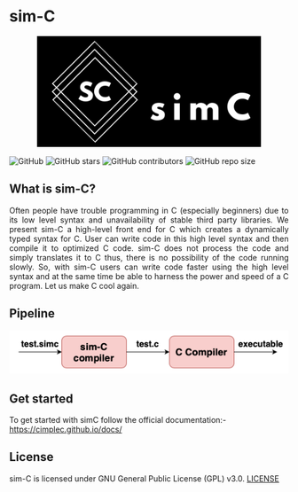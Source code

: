 # sim-C

<p align="center">
  <img src="./logo.png" height="200">
</p>

![GitHub](https://img.shields.io/github/license/cimplec/sim-c?style=plastic)  ![GitHub stars](https://img.shields.io/github/stars/cimplec/sim-c?style=social)  ![GitHub contributors](https://img.shields.io/github/contributors/cimplec/sim-c?style=plastic)  ![GitHub repo size](https://img.shields.io/github/repo-size/cimplec/sim-c)

## What is sim-C?

<p align="justify">Often people have trouble programming in C (especially beginners) due to its low level syntax and unavailability of stable third party libraries. We present sim-C a high-level front end for C which creates a dynamically typed syntax for C. User can write code in this high level syntax and then compile it to optimized C code. sim-C does not process the code and simply translates it to C thus, there is no possibility of the code running slowly. So, with sim-C users can write code faster using the high level syntax and at the same time be able to harness the power and speed of a C program. Let us make C cool again.</p>

## Pipeline

<p align="center">
  <img src="./simc-pipeline.png">
</p>

## Get started

To get started with simC follow the official documentation:- https://cimplec.github.io/docs/

## License

sim-C is licensed under GNU General Public License (GPL) v3.0. [LICENSE](./LICENSE)
